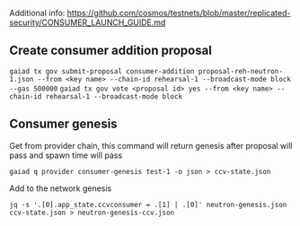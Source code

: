 Additional info: https://github.com/cosmos/testnets/blob/master/replicated-security/CONSUMER_LAUNCH_GUIDE.md

## Create consumer addition proposal

`gaiad tx gov submit-proposal consumer-addition proposal-reh-neutron-1.json --from <key name> --chain-id rehearsal-1 --broadcast-mode block --gas 500000`
`gaiad tx gov vote <proposal id> yes --from <key name> --chain-id rehearsal-1 --broadcast-mode block`


## Consumer genesis

Get from provider chain, this command will return genesis after proposal will pass and spawn time will pass

`gaiad q provider consumer-genesis test-1 -o json > ccv-state.json`


Add to the network genesis

`jq -s '.[0].app_state.ccvconsumer = .[1] | .[0]' neutron-genesis.json ccv-state.json > neutron-genesis-ccv.json`
